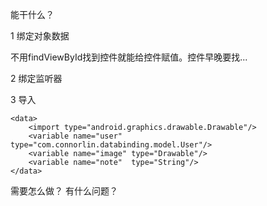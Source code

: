 能干什么？

1 绑定对象数据

不用findViewById找到控件就能给控件赋值。控件早晚要找...

2 绑定监听器

3 导入

```
<data>
    <import type="android.graphics.drawable.Drawable"/>
    <variable name="user"  type="com.connorlin.databinding.model.User"/>
    <variable name="image" type="Drawable"/>
    <variable name="note"  type="String"/>
</data>
```

需要怎么做？
有什么问题？
